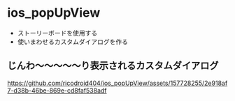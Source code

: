 # ios_popUpView
- ストーリーボードを使用する
- 使いまわせるカスタムダイアログを作る

## じんわ〜〜〜〜〜り表示されるカスタムダイアログ



https://github.com/ricodroid404/ios_popUpView/assets/157728255/2e918af7-d38b-46be-869e-cd8faf538adf

